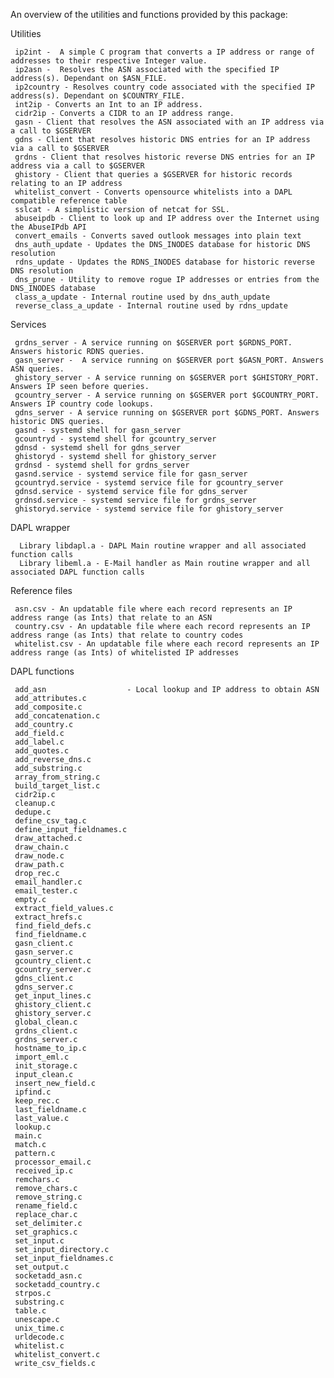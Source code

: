 

An overview of the utilities and functions provided by this package:

Utilities

     ip2int -  A simple C program that converts a IP address or range of addresses to their respective Integer value.
     ip2asn -  Resolves the ASN associated with the specified IP address(s). Dependant on $ASN_FILE.
     ip2country - Resolves country code associated with the specified IP address(s). Dependant on $COUNTRY_FILE.
     int2ip - Converts an Int to an IP address.
     cidr2ip - Converts a CIDR to an IP address range. 
     gasn - Client that resolves the ASN associated with an IP address via a call to $GSERVER
     gdns - Client that resolves historic DNS entries for an IP address via a call to $GSERVER
     grdns - Client that resolves historic reverse DNS entries for an IP address via a call to $GSERVER
     ghistory - Client that queries a $GSERVER for historic records relating to an IP address
     whitelist_convert - Converts opensource whitelists into a DAPL compatible reference table
     sslcat - A simplistic version of netcat for SSL.
     abuseipdb - Client to look up and IP address over the Internet using the AbuseIPdb API
     convert_emails - Converts saved outlook messages into plain text
     dns_auth_update - Updates the DNS_INODES database for historic DNS resolution
     rdns_update - Updates the RDNS_INODES database for historic reverse DNS resolution
     dns_prune - Utility to remove rogue IP addresses or entries from the DNS_INODES database
     class_a_update - Internal routine used by dns_auth_update
     reverse_class_a_update - Internal routine used by rdns_update
     
Services

     grdns_server - A service running on $GSERVER port $GRDNS_PORT. Answers historic RDNS queries.
     gasn_server -  A service running on $GSERVER port $GASN_PORT. Answers ASN queries.
     ghistory_server - A service running on $GSERVER port $GHISTORY_PORT. Answers IP seen before queries.
     gcountry_server - A service running on $GSERVER port $GCOUNTRY_PORT. Answers IP country code lookups.
     gdns_server - A service running on $GSERVER port $GDNS_PORT. Answers historic DNS queries.
     gasnd - systemd shell for gasn_server
     gcountryd - systemd shell for gcountry_server
     gdnsd - systemd shell for gdns_server
     ghistoryd - systemd shell for ghistory_server
     grdnsd - systemd shell for grdns_server
     gasnd.service - systemd service file for gasn_server
     gcountryd.service - systemd service file for gcountry_server
     gdnsd.service - systemd service file for gdns_server
     grdnsd.service - systemd service file for grdns_server
     ghistoryd.service - systemd service file for ghistory_server

DAPL wrapper

      Library libdapl.a - DAPL Main routine wrapper and all associated function calls
      Library libeml.a - E-Mail handler as Main routine wrapper and all associated DAPL function calls

Reference files

     asn.csv - An updatable file where each record represents an IP address range (as Ints) that relate to an ASN
     country.csv - An updatable file where each record represents an IP address range (as Ints) that relate to country codes
     whitelist.csv - An updatable file where each record represents an IP address range (as Ints) of whitelisted IP addresses

DAPL functions

     add_asn                  - Local lookup and IP address to obtain ASN 
     add_attributes.c
     add_composite.c
     add_concatenation.c
     add_country.c
     add_field.c
     add_label.c
     add_quotes.c
     add_reverse_dns.c
     add_substring.c
     array_from_string.c
     build_target_list.c
     cidr2ip.c
     cleanup.c
     dedupe.c
     define_csv_tag.c
     define_input_fieldnames.c
     draw_attached.c
     draw_chain.c
     draw_node.c
     draw_path.c
     drop_rec.c
     email_handler.c
     email_tester.c
     empty.c
     extract_field_values.c
     extract_hrefs.c
     find_field_defs.c
     find_fieldname.c
     gasn_client.c
     gasn_server.c
     gcountry_client.c
     gcountry_server.c
     gdns_client.c
     gdns_server.c
     get_input_lines.c
     ghistory_client.c
     ghistory_server.c
     global_clean.c
     grdns_client.c
     grdns_server.c
     hostname_to_ip.c
     import_eml.c
     init_storage.c
     input_clean.c
     insert_new_field.c
     ipfind.c
     keep_rec.c
     last_fieldname.c
     last_value.c
     lookup.c
     main.c
     match.c
     pattern.c
     processor_email.c
     received_ip.c
     remchars.c
     remove_chars.c
     remove_string.c
     rename_field.c
     replace_char.c
     set_delimiter.c
     set_graphics.c
     set_input.c
     set_input_directory.c
     set_input_fieldnames.c
     set_output.c
     socketadd_asn.c
     socketadd_country.c
     strpos.c
     substring.c
     table.c
     unescape.c
     unix_time.c
     urldecode.c
     whitelist.c
     whitelist_convert.c
     write_csv_fields.c
     
